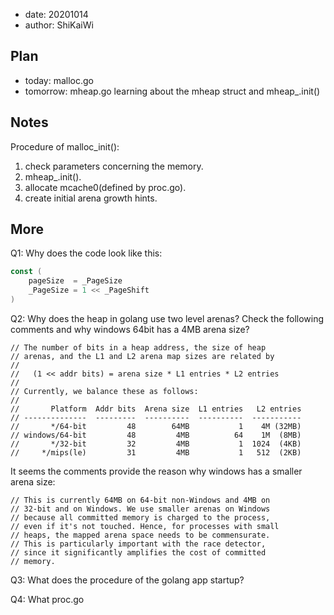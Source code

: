 - date: 20201014 
- author: ShiKaiWi

## Plan
- today: malloc.go
- tomorrow: mheap.go learning about the mheap struct and mheap_.init()

## Notes
Procedure of malloc_init():
1. check parameters concerning the memory.
2. mheap_.init().
3. allocate mcache0(defined by proc.go).
4. create initial arena growth hints.

## More
Q1: Why does the code look like this:
```go
const (
    pageSize  = _PageSize
    _PageSize = 1 << _PageShift
)
```

Q2: Why does the heap in golang use two level arenas?
Check the following comments and why windows 64bit has a 4MB arena size?

```
// The number of bits in a heap address, the size of heap
// arenas, and the L1 and L2 arena map sizes are related by
//
//   (1 << addr bits) = arena size * L1 entries * L2 entries
//
// Currently, we balance these as follows:
//
//       Platform  Addr bits  Arena size  L1 entries   L2 entries
// --------------  ---------  ----------  ----------  -----------
//       */64-bit         48        64MB           1    4M (32MB)
// windows/64-bit         48         4MB          64    1M  (8MB)
//       */32-bit         32         4MB           1  1024  (4KB)
//     */mips(le)         31         4MB           1   512  (2KB)
```

It seems the comments provide the reason why windows has a smaller arena size:

```
// This is currently 64MB on 64-bit non-Windows and 4MB on
// 32-bit and on Windows. We use smaller arenas on Windows
// because all committed memory is charged to the process,
// even if it's not touched. Hence, for processes with small
// heaps, the mapped arena space needs to be commensurate.
// This is particularly important with the race detector,
// since it significantly amplifies the cost of committed
// memory.
```

Q3: What does the procedure of the golang app startup?

Q4: What proc.go
